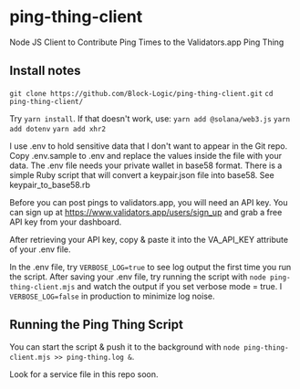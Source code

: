 # ping-thing-client
Node JS Client to Contribute Ping Times to the Validators.app Ping Thing

## Install notes
`git clone https://github.com/Block-Logic/ping-thing-client.git`
`cd ping-thing-client/`

Try `yarn install`. If that doesn't work, use:
`yarn add @solana/web3.js`
`yarn add dotenv`
`yarn add xhr2`

I use .env to hold sensitive data that I don't want to appear in the Git repo. Copy .env.sample to .env and replace the values inside the file with your data. The .env file needs your private wallet in base58 format. There is a simple Ruby script that will convert a keypair.json file into base58. See keypair_to_base58.rb

Before you can post pings to validators.app, you will need an API key. You can sign up at https://www.validators.app/users/sign_up and grab a free API key from your dashboard.

After retrieving your API key, copy & paste it into the VA_API_KEY attribute of your .env file.

In the .env file, try `VERBOSE_LOG=true` to see log output the first time you run the script. After saving your .env file, try running the script with `node ping-thing-client.mjs` and watch the output if you set verbose mode = true. I `VERBOSE_LOG=false` in production to minimize log noise.

## Running the Ping Thing Script
You can start the script & push it to the background with `node ping-thing-client.mjs >> ping-thing.log &`.

Look for a service file in this repo soon.

